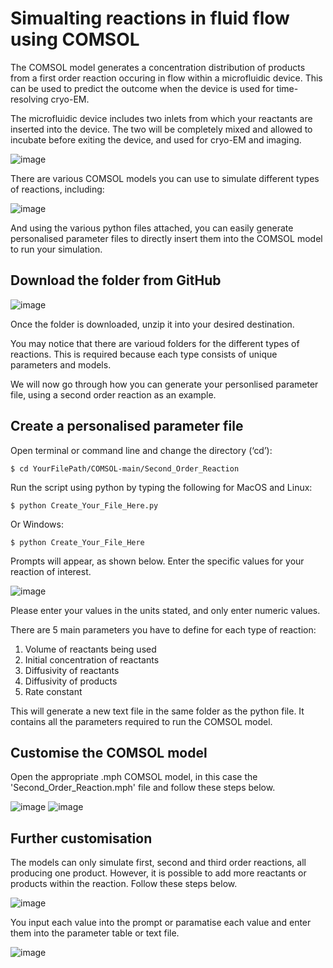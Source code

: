 # Simualting reactions in fluid flow using COMSOL

The COMSOL model generates a concentration distribution of products from a first order reaction occuring in flow within a microfluidic device. This can be used to predict the outcome when the device is used for time-resolving cryo-EM.

The microfluidic device includes two inlets from which your reactants are inserted into the device. The two will be completely mixed and allowed to incubate before exiting the device, and used for cryo-EM and imaging.

![image](https://i.postimg.cc/q7qXwKQd/Screenshot-2021-07-03-at-16-41-47.png)

There are various COMSOL models you can use to simulate different types of reactions, including:

![image](https://i.postimg.cc/FKxzYC0r/Screenshot-2021-07-03-at-16-50-50.png)

And using the various python files attached, you can easily generate personalised parameter files to directly insert them into the COMSOL model to run your simulation. 

Download the folder from GitHub
-------------------
![image](https://i.postimg.cc/V6CCdWsD/Screenshot-2021-07-03-at-16-54-58.png)

Once the folder is downloaded, unzip it into your desired destination.

You may notice that there are varioud folders for the different types of reactions. This is required because each type consists of unique parameters and models. 

We will now go through how you can generate your personlised parameter file, using a second order reaction as an example.

Create a personalised parameter file
-------------------

Open terminal or command line and change the directory (‘cd’):

	$ cd YourFilePath/COMSOL-main/Second_Order_Reaction 
 
Run the script using python by typing the following for MacOS and Linux:

	$ python Create_Your_File_Here.py
	
Or Windows:
  
	$ python Create_Your_File_Here


Prompts will appear, as shown below. Enter the specific values for your reaction of interest.

![image](https://i.postimg.cc/qMv4MMv5/Screenshot-2021-07-03-at-17-09-06.png)

Please enter your values in the units stated, and only enter numeric values.

There are 5 main parameters you have to define for each type of reaction:

1) Volume of reactants being used
2) Initial concentration of reactants
3) Diffusivity of reactants
4) Diffusivity of products
5) Rate constant

This will generate a new text file in the same folder as the python file. It contains all the parameters required to run the COMSOL model.

Customise the COMSOL model
-------------------

Open the appropriate .mph COMSOL model, in this case the 'Second_Order_Reaction.mph' file and follow these steps below.

![image](https://i.postimg.cc/jdgHBDRT/Screenshot-2021-07-03-at-21-44-16.png)
![image](https://i.postimg.cc/4xY6GX39/Screenshot-2021-07-03-at-21-39-26.png)

Further customisation
-------------------

The models can only simulate first, second and third order reactions, all producing one product. However, it is possible to add more reactants or products within the reaction. Follow these steps below.

![image](https://i.postimg.cc/XNzyxwsf/Screenshot-2021-07-03-at-20-05-20.png)

You input each value into the prompt or paramatise each value and enter them into the parameter table or text file.

![image](https://i.postimg.cc/YqNm6jsk/Screenshot-2021-07-03-at-20-13-40.png)
